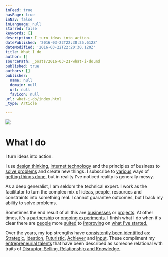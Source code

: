 ```yaml
---
inFeed: true
hasPage: true
inNav: false
inLanguage: null
starred: false
keywords: []
description: I turn ideas into action.
datePublished: '2016-03-22T22:30:25.612Z'
dateModified: '2016-03-22T22:20:30.120Z'
title: What I do
author: []
sourcePath: _posts/2016-03-21-what-i-do.md
published: true
authors: []
publisher:
  name: null
  domain: null
  url: null
  favicon: null
url: what-i-do/index.html
_type: Article

---
```

![](https://the-grid-user-content.s3-us-west-2.amazonaws.com/52391714-e71d-48bb-b143-7c7a142f0d9f.jpg)

# What I do

I turn ideas into action.

I use [design thinking][0], [internet technology][1] and the principles of business to [solve problems][2] and create new things. I subscribe to [various][3] ways of [getting things done][4], but in reality I've noticed reality is generally messy.

As a deep generalist, I am seldom the technical expert. I work as the facilitator to turn the complex mix of ideas, people, resources and constraints into something real. I cannot guarantee outcomes, but I back my ability to solve problems. 

Sometimes the end result of all this are [businesses][5] or [projects][6]. At other times, it's a [partnership][7] or [ongoing experiments][8]. I finish what I do when it's clear there are [people][9] more [suited][10] to [improving][11] on [what I've started.][12]

Over the years, my top strengths have [consistently been identified][13] as: [Strategic][14], [Ideation][15], [Futuristic][16], [Achiever][17] and [Input][18]. These compliment my [entrepreneurial talents][19] that have been described as someone relational with traits of [Disruptor, Selling, Relationship and Knowledge.][20]

[0]: https://en.wikipedia.org/wiki/Design_thinking
[1]: https://en.wikipedia.org/wiki/Information_and_communications_technology
[2]: https://en.wikipedia.org/wiki/Human_trafficking
[3]: https://en.wikipedia.org/wiki/User-centered_design
[4]: https://en.wikipedia.org/wiki/Business_Model_Canvas
[5]: http://www.optimalworkshop.com/
[6]: http://www.development-innovations.org/
[7]: http://www.themekongclub.org/
[8]: http://www.gritlearning.com/
[9]: https://www.linkedin.com/in/andrewmayfield
[10]: http://themekongclub.org/organizer/matt-friedman/
[11]: http://jesseorndorff.com/
[12]: http://www.schwabfound.org/content/pierre-tami
[13]: https://www.gallupstrengthscenter.com/Home/en-US/About
[14]: https://dl.dropboxusercontent.com/u/4822921/Strategic.pdf
[15]: https://dl.dropboxusercontent.com/u/4822921/Ideation.pdf
[16]: https://dl.dropboxusercontent.com/u/4822921/Futuristic.pdf
[17]: https://dl.dropboxusercontent.com/u/4822921/Achiever.pdf
[18]: https://dl.dropboxusercontent.com/u/4822921/Input.pdf
[19]: https://www.gallupstrengthscenter.com/EP10/en-US/About
[20]: https://dl.dropboxusercontent.com/u/4822921/entreprenuerial-talents-sam.pdf